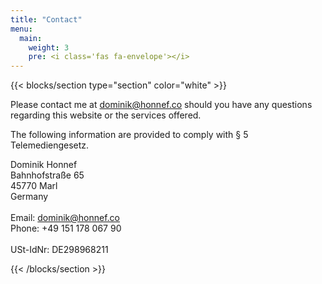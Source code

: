 ```yaml
---
title: "Contact"
menu:
  main:
    weight: 3
    pre: <i class='fas fa-envelope'></i>
---
```


{{< blocks/section type="section" color="white"  >}}

Please contact me at dominik@honnef.co should you have any questions regarding this website or the services offered.

The following information are provided to comply with § 5 Telemediengesetz.

Dominik Honnef<br />
Bahnhofstraße 65<br />
45770 Marl<br />
Germany<br />
<br />
Email: dominik@honnef.co<br />
Phone: +49 151 178 067 90<br />
<br />
USt-IdNr: DE298968211

{{< /blocks/section >}}
